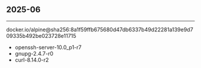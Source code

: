 ## 2025-06
----------------
docker.io/alpine@sha256:8a1f59ffb675680d47db6337b49d22281a139e9d709335b492be023728e11715
- openssh-server-10.0_p1-r7
- gnupg-2.4.7-r0
- curl-8.14.0-r2
